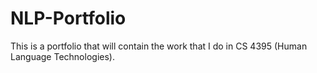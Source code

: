 # NLP-Portfolio
This is a portfolio that will contain the work that I do in CS 4395 (Human Language Technologies).
